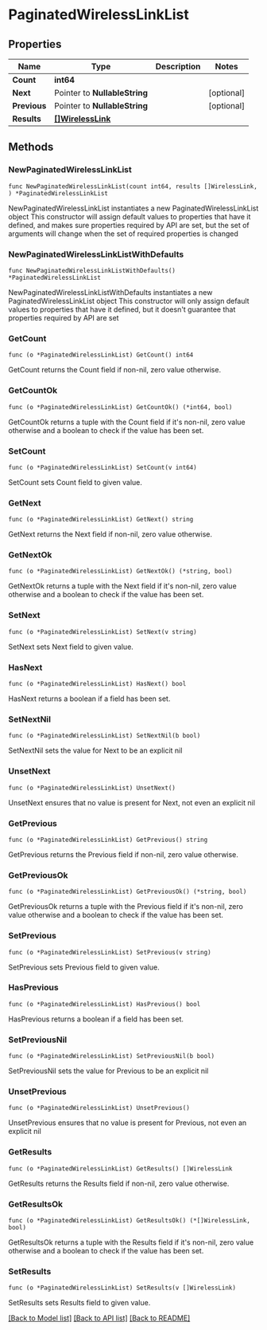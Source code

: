 # PaginatedWirelessLinkList

## Properties

Name | Type | Description | Notes
------------ | ------------- | ------------- | -------------
**Count** | **int64** |  | 
**Next** | Pointer to **NullableString** |  | [optional] 
**Previous** | Pointer to **NullableString** |  | [optional] 
**Results** | [**[]WirelessLink**](WirelessLink.md) |  | 

## Methods

### NewPaginatedWirelessLinkList

`func NewPaginatedWirelessLinkList(count int64, results []WirelessLink, ) *PaginatedWirelessLinkList`

NewPaginatedWirelessLinkList instantiates a new PaginatedWirelessLinkList object
This constructor will assign default values to properties that have it defined,
and makes sure properties required by API are set, but the set of arguments
will change when the set of required properties is changed

### NewPaginatedWirelessLinkListWithDefaults

`func NewPaginatedWirelessLinkListWithDefaults() *PaginatedWirelessLinkList`

NewPaginatedWirelessLinkListWithDefaults instantiates a new PaginatedWirelessLinkList object
This constructor will only assign default values to properties that have it defined,
but it doesn't guarantee that properties required by API are set

### GetCount

`func (o *PaginatedWirelessLinkList) GetCount() int64`

GetCount returns the Count field if non-nil, zero value otherwise.

### GetCountOk

`func (o *PaginatedWirelessLinkList) GetCountOk() (*int64, bool)`

GetCountOk returns a tuple with the Count field if it's non-nil, zero value otherwise
and a boolean to check if the value has been set.

### SetCount

`func (o *PaginatedWirelessLinkList) SetCount(v int64)`

SetCount sets Count field to given value.


### GetNext

`func (o *PaginatedWirelessLinkList) GetNext() string`

GetNext returns the Next field if non-nil, zero value otherwise.

### GetNextOk

`func (o *PaginatedWirelessLinkList) GetNextOk() (*string, bool)`

GetNextOk returns a tuple with the Next field if it's non-nil, zero value otherwise
and a boolean to check if the value has been set.

### SetNext

`func (o *PaginatedWirelessLinkList) SetNext(v string)`

SetNext sets Next field to given value.

### HasNext

`func (o *PaginatedWirelessLinkList) HasNext() bool`

HasNext returns a boolean if a field has been set.

### SetNextNil

`func (o *PaginatedWirelessLinkList) SetNextNil(b bool)`

 SetNextNil sets the value for Next to be an explicit nil

### UnsetNext
`func (o *PaginatedWirelessLinkList) UnsetNext()`

UnsetNext ensures that no value is present for Next, not even an explicit nil
### GetPrevious

`func (o *PaginatedWirelessLinkList) GetPrevious() string`

GetPrevious returns the Previous field if non-nil, zero value otherwise.

### GetPreviousOk

`func (o *PaginatedWirelessLinkList) GetPreviousOk() (*string, bool)`

GetPreviousOk returns a tuple with the Previous field if it's non-nil, zero value otherwise
and a boolean to check if the value has been set.

### SetPrevious

`func (o *PaginatedWirelessLinkList) SetPrevious(v string)`

SetPrevious sets Previous field to given value.

### HasPrevious

`func (o *PaginatedWirelessLinkList) HasPrevious() bool`

HasPrevious returns a boolean if a field has been set.

### SetPreviousNil

`func (o *PaginatedWirelessLinkList) SetPreviousNil(b bool)`

 SetPreviousNil sets the value for Previous to be an explicit nil

### UnsetPrevious
`func (o *PaginatedWirelessLinkList) UnsetPrevious()`

UnsetPrevious ensures that no value is present for Previous, not even an explicit nil
### GetResults

`func (o *PaginatedWirelessLinkList) GetResults() []WirelessLink`

GetResults returns the Results field if non-nil, zero value otherwise.

### GetResultsOk

`func (o *PaginatedWirelessLinkList) GetResultsOk() (*[]WirelessLink, bool)`

GetResultsOk returns a tuple with the Results field if it's non-nil, zero value otherwise
and a boolean to check if the value has been set.

### SetResults

`func (o *PaginatedWirelessLinkList) SetResults(v []WirelessLink)`

SetResults sets Results field to given value.



[[Back to Model list]](../README.md#documentation-for-models) [[Back to API list]](../README.md#documentation-for-api-endpoints) [[Back to README]](../README.md)


